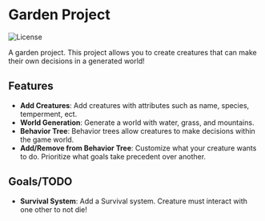 # Garden Project

![License](https://img.shields.io/badge/license-MIT-blue.svg)

A garden project. This project allows you to create creatures that can make their own decisions in a generated world!

## Features

- **Add Creatures**: Add creatures with attributes such as name, species, temperment, ect.
- **World Generation**: Generate a world with water, grass, and mountains.
- **Behavior Tree**: Behavior trees allow creatures to make decisions within the game world.
- **Add/Remove from Behavior Tree**: Customize what your creature wants to do. Prioritize what goals take precedent over another.

## Goals/TODO
- **Survival System**: Add a Survival system. Creature must interact with one other to not die!


